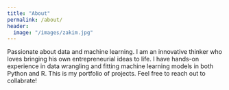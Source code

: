 ```yaml
---
title: "About"
permalink: /about/
header:
  image: "/images/zakim.jpg"
---
```


Passionate about data and machine learning. I am an innovative thinker who loves bringing his own entrepreneurial ideas to life. I have hands-on experience in data wrangling and fitting machine learning models in both Python and R. This is my portfolio of projects. Feel free to reach out to collabrate!
